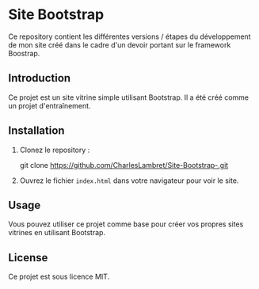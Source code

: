 # Site Bootstrap

Ce repository contient les différentes versions / étapes du développement de mon site créé dans le cadre d'un devoir portant sur le framework Boostrap.

## Introduction

Ce projet est un site vitrine simple utilisant Bootstrap. Il a été créé comme un projet d'entraînement.

## Installation

1. Clonez le repository :

   git clone https://github.com/CharlesLambret/Site-Bootstrap-.git

2. Ouvrez le fichier `index.html` dans votre navigateur pour voir le site.

## Usage

Vous pouvez utiliser ce projet comme base pour créer vos propres sites vitrines en utilisant Bootstrap.

## License

Ce projet est sous licence MIT. 
